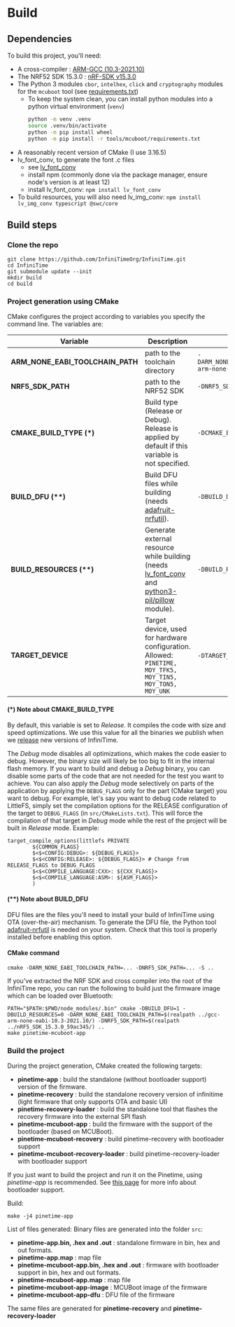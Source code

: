 # Build

## Dependencies

To build this project, you'll need:

- A cross-compiler : [ARM-GCC (10.3-2021.10)](https://developer.arm.com/downloads/-/gnu-rm)
- The NRF52 SDK 15.3.0 : [nRF-SDK v15.3.0](https://nsscprodmedia.blob.core.windows.net/prod/software-and-other-downloads/sdks/nrf5/binaries/nrf5sdk153059ac345.zip)
- The Python 3 modules `cbor`, `intelhex`, `click` and `cryptography` modules for the `mcuboot` tool (see [requirements.txt](../tools/mcuboot/requirements.txt))
  - To keep the system clean, you can install python modules into a python virtual environment (`venv`)
    ```sh
    python -m venv .venv
    source .venv/bin/activate
    python -m pip install wheel
    python -m pip install -r tools/mcuboot/requirements.txt
    ```
- A reasonably recent version of CMake (I use 3.16.5)
- lv_font_conv, to generate the font .c files
  - see [lv_font_conv](https://github.com/lvgl/lv_font_conv#install-the-script)
  - install npm (commonly done via the package manager, ensure node's version is at least 12)
  - install lv_font_conv: `npm install lv_font_conv`
- To build resources, you will also need lv_img_conv: `npm install lv_img_conv typescript @swc/core`

## Build steps

### Clone the repo

```
git clone https://github.com/InfiniTimeOrg/InfiniTime.git
cd InfiniTime
git submodule update --init
mkdir build
cd build
```

### Project generation using CMake

CMake configures the project according to variables you specify the command line. The variables are:

 Variable | Description | Example|
----------|-------------|--------|
**ARM_NONE_EABI_TOOLCHAIN_PATH**|path to the toolchain directory|`-DARM_NONE_EABI_TOOLCHAIN_PATH=/home/jf/nrf52/gcc-arm-none-eabi-10.3-2021.10/`|
**NRF5_SDK_PATH**|path to the NRF52 SDK|`-DNRF5_SDK_PATH=/home/jf/nrf52/Pinetime/sdk`|
**CMAKE_BUILD_TYPE (\*)**| Build type (Release or Debug). Release is applied by default if this variable is not specified.|`-DCMAKE_BUILD_TYPE=Debug`
**BUILD_DFU (\*\*)**|Build DFU files while building (needs [adafruit-nrfutil](https://github.com/adafruit/Adafruit_nRF52_nrfutil)).|`-DBUILD_DFU=1`
**BUILD_RESOURCES (\*\*)**| Generate external resource while building (needs [lv_font_conv](https://github.com/lvgl/lv_font_conv) and [python3-pil/pillow](https://pillow.readthedocs.io) module). |`-DBUILD_RESOURCES=1`
**TARGET_DEVICE**|Target device, used for hardware configuration. Allowed: `PINETIME, MOY_TFK5, MOY_TIN5, MOY_TON5, MOY_UNK`|`-DTARGET_DEVICE=PINETIME` (Default)

#### (\*) Note about **CMAKE_BUILD_TYPE**
By default, this variable is set to *Release*. It compiles the code with size and speed optimizations. We use this value for all the binaries we publish when we [release](https://github.com/InfiniTimeOrg/InfiniTime/releases) new versions of InfiniTime.

The *Debug* mode disables all optimizations, which makes the code easier to debug. However, the binary size will likely be too big to fit in the internal flash memory. If you want to build and debug a *Debug* binary, you can disable some parts of the code that are not needed for the test you want to achieve. You can also apply the *Debug* mode selectively on parts of the application by applying the `DEBUG_FLAGS` only for the part (CMake target) you want to debug. For example, let's say you want to debug code related to LittleFS, simply set the compilation options for the RELEASE configuration of the target to `DEBUG_FLAGS` (in `src/CMakeLists.txt`). This will force the compilation of that target in *Debug* mode while the rest of the project will be built in *Release* mode. Example:

```
target_compile_options(littlefs PRIVATE
        ${COMMON_FLAGS}
        $<$<CONFIG:DEBUG>: ${DEBUG_FLAGS}>
        $<$<CONFIG:RELEASE>: ${DEBUG_FLAGS}> # Change from RELEASE_FLAGS to DEBUG_FLAGS
        $<$<COMPILE_LANGUAGE:CXX>: ${CXX_FLAGS}>
        $<$<COMPILE_LANGUAGE:ASM>: ${ASM_FLAGS}>
        )
```

#### (\*\*) Note about **BUILD_DFU**
DFU files are the files you'll need to install your build of InfiniTime using OTA (over-the-air) mechanism. To generate the DFU file, the Python tool [adafruit-nrfutil](https://github.com/adafruit/Adafruit_nRF52_nrfutil) is needed on your system. Check that this tool is properly installed before enabling this option.

#### CMake command 

```
cmake -DARM_NONE_EABI_TOOLCHAIN_PATH=... -DNRF5_SDK_PATH=... -S ..
```

If you've extracted the NRF SDK and cross compiler into the root of the InfiniTime repo, you can run the following to build just the firmware image which can be loaded over Bluetooth:

```
PATH="$PATH:$PWD/node_modules/.bin" cmake -DBUILD_DFU=1 -DBUILD_RESOURCES=0 -DARM_NONE_EABI_TOOLCHAIN_PATH=$(realpath ../gcc-arm-none-eabi-10.3-2021.10/) -DNRF5_SDK_PATH=$(realpath ../nRF5_SDK_15.3.0_59ac345/) ..
make pinetime-mcuboot-app
```

### Build the project

During the project generation, CMake created the following targets:

- **pinetime-app** : build the standalone (without bootloader support) version of the firmware.
- **pinetime-recovery** : build the standalone recovery version of infinitime (light firmware that only supports OTA and basic UI)
- **pinetime-recovery-loader** : build the standalone tool that flashes the recovery firmware into the external SPI flash
- **pinetime-mcuboot-app** : build the firmware with the support of the bootloader (based on MCUBoot).
- **pinetime-mcuboot-recovery** : build pinetime-recovery with bootloader support
- **pinetime-mcuboot-recovery-loader** : build pinetime-recovery-loader with bootloader support

If you just want to build the project and run it on the Pinetime, using *pinetime-app* is recommended. See [this page](../bootloader/README.md) for more info about bootloader support.

Build:

```
make -j4 pinetime-app
```

List of files generated:
Binary files are generated into the folder `src`:

- **pinetime-app.bin, .hex and .out** : standalone firmware in bin, hex and out formats.
- **pinetime-app.map** : map file
- **pinetime-mcuboot-app.bin, .hex and .out** : firmware with bootloader support in bin, hex and out formats.
- **pinetime-mcuboot-app.map** : map file
- **pinetime-mcuboot-app-image** : MCUBoot image of the firmware
- **pinetime-mcuboot-app-dfu** : DFU file of the firmware

The same files are generated for **pinetime-recovery** and **pinetime-recovery-loader**
